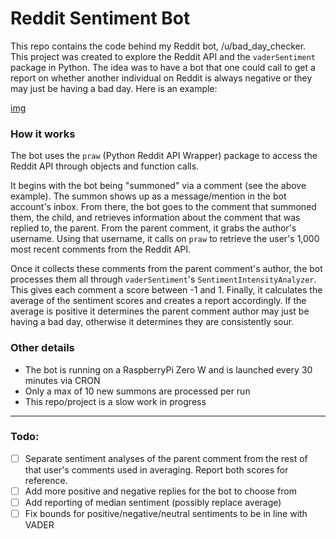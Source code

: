 # Reddit Sentiment Bot

This repo contains the code behind my Reddit bot, /u/bad_day_checker. This project was created to explore the Reddit API and the `vaderSentiment` package in Python. The idea was to have a bot that one could call to get a report on whether another individual on Reddit is always negative or they may just be having a bad day. Here is an example:

[img](link)

### How it works

The bot uses the `praw` (Python Reddit API Wrapper) package to access the Reddit API through objects and function calls. 

It begins with the bot being "summoned" via a comment (see the above example). The summon shows up as a message/mention in the bot account's inbox. From there, the bot goes to the comment that summoned them, the child, and retrieves information about the comment that was replied to, the parent. From the parent comment, it grabs the author's username. Using that username, it calls on `praw` to retrieve the user's 1,000 most recent comments from the Reddit API.

Once it collects these comments from the parent comment's author, the bot processes them all through `vaderSentiment`'s `SentimentIntensityAnalyzer`. This gives each comment a score between -1 and 1. Finally, it calculates the average of the sentiment scores and creates a report accordingly. If the average is positive it determines the parent comment author may just be having a bad day, otherwise it determines they are consistently sour.

### Other details

- The bot is running on a RaspberryPi Zero W and is launched every 30 minutes via CRON
- Only a max of 10 new summons are processed per run
- This repo/project is a slow work in progress

---

### Todo:

- [ ] Separate sentiment analyses of the parent comment from the rest of that user's comments used in averaging. Report both scores for reference.
- [ ] Add more positive and negative replies for the bot to choose from
- [ ] Add reporting of median sentiment (possibly replace average)
- [ ] Fix bounds for positive/negative/neutral sentiments to be in line with VADER